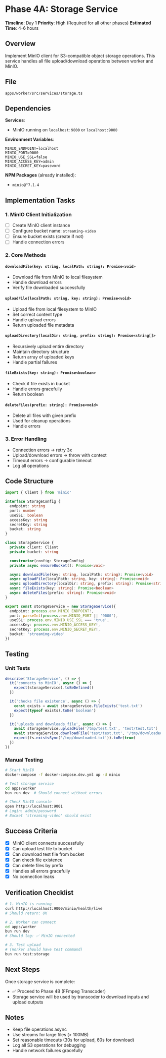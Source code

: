 # Phase 4A: Storage Service

**Timeline**: Day 1
**Priority**: High (Required for all other phases)
**Estimated Time**: 4-6 hours

## Overview

Implement MinIO client for S3-compatible object storage operations. This service handles all file upload/download operations between worker and MinIO.

## File

`apps/worker/src/services/storage.ts`

## Dependencies

**Services**:

- MinIO running on `localhost:9000` or `localhost:9000`

**Environment Variables**:

```env
MINIO_ENDPOINT=localhost
MINIO_PORT=9000
MINIO_USE_SSL=false
MINIO_ACCESS_KEY=admin
MINIO_SECRET_KEY=password
```

**NPM Packages** (already installed):

- `minio@^7.1.4`

## Implementation Tasks

### 1. MinIO Client Initialization

- [ ] Create MinIO client instance
- [ ] Configure bucket name: `streaming-video`
- [ ] Ensure bucket exists (create if not)
- [ ] Handle connection errors

### 2. Core Methods

#### `downloadFile(key: string, localPath: string): Promise<void>`

- Download file from MinIO to local filesystem
- Handle download errors
- Verify file downloaded successfully

#### `uploadFile(localPath: string, key: string): Promise<void>`

- Upload file from local filesystem to MinIO
- Set correct content type
- Handle upload errors
- Return uploaded file metadata

#### `uploadDirectory(localDir: string, prefix: string): Promise<string[]>`

- Recursively upload entire directory
- Maintain directory structure
- Return array of uploaded keys
- Handle partial failures

#### `fileExists(key: string): Promise<boolean>`

- Check if file exists in bucket
- Handle errors gracefully
- Return boolean

#### `deleteFiles(prefix: string): Promise<void>`

- Delete all files with given prefix
- Used for cleanup operations
- Handle errors

### 3. Error Handling

- Connection errors → retry 3x
- Upload/download errors → throw with context
- Timeout errors → configurable timeout
- Log all operations

## Code Structure

```typescript
import { Client } from 'minio'

interface StorageConfig {
  endpoint: string
  port: number
  useSSL: boolean
  accessKey: string
  secretKey: string
  bucket: string
}

class StorageService {
  private client: Client
  private bucket: string

  constructor(config: StorageConfig)
  private async ensureBucket(): Promise<void>

  async downloadFile(key: string, localPath: string): Promise<void>
  async uploadFile(localPath: string, key: string): Promise<void>
  async uploadDirectory(localDir: string, prefix: string): Promise<string[]>
  async fileExists(key: string): Promise<boolean>
  async deleteFiles(prefix: string): Promise<void>
}

export const storageService = new StorageService({
  endpoint: process.env.MINIO_ENDPOINT!,
  port: parseInt(process.env.MINIO_PORT || '9000'),
  useSSL: process.env.MINIO_USE_SSL === 'true',
  accessKey: process.env.MINIO_ACCESS_KEY!,
  secretKey: process.env.MINIO_SECRET_KEY!,
  bucket: 'streaming-video'
})
```

## Testing

### Unit Tests

```typescript
describe('StorageService', () => {
  it('connects to MinIO', async () => {
    expect(storageService).toBeDefined()
  })

  it('checks file existence', async () => {
    const exists = await storageService.fileExists('test.txt')
    expect(typeof exists).toBe('boolean')
  })

  it('uploads and downloads file', async () => {
    await storageService.uploadFile('/tmp/test.txt', 'test/test.txt')
    await storageService.downloadFile('test/test.txt', '/tmp/downloaded.txt')
    expect(fs.existsSync('/tmp/downloaded.txt')).toBe(true)
  })
})
```

### Manual Testing

```bash
# Start MinIO
docker-compose -f docker-compose.dev.yml up -d minio

# Test storage service
cd apps/worker
bun run dev  # Should connect without errors

# Check MinIO console
open http://localhost:9001
# Login: admin/password
# Bucket 'streaming-video' should exist
```

## Success Criteria

- [x] MinIO client connects successfully
- [x] Can upload test file to bucket
- [x] Can download test file from bucket
- [x] Can check file existence
- [x] Can delete files by prefix
- [x] Handles all errors gracefully
- [x] No connection leaks

## Verification Checklist

```bash
# 1. MinIO is running
curl http://localhost:9000/minio/health/live
# Should return: OK

# 2. Worker can connect
cd apps/worker
bun run dev
# Should log: ✅ MinIO connected

# 3. Test upload
# (Worker should have test command)
bun run test:storage
```

## Next Steps

Once storage service is complete:

- ✅ Proceed to Phase 4B (FFmpeg Transcoder)
- Storage service will be used by transcoder to download inputs and upload outputs

## Notes

- Keep file operations async
- Use streams for large files (> 100MB)
- Set reasonable timeouts (30s for upload, 60s for download)
- Log all S3 operations for debugging
- Handle network failures gracefully
